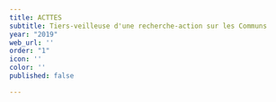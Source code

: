 ```yaml
---
title: ACTTES
subtitle: Tiers-veilleuse d'une recherche-action sur les Communs
year: "2019"
web_url: ''
order: "1"
icon: ''
color: ''
published: false

---
```

